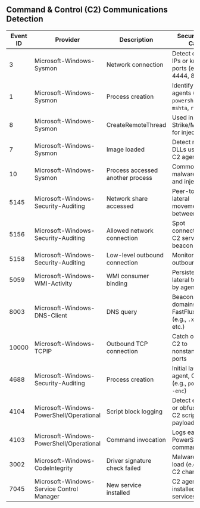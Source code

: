 ## Command & Control (C2) Communications Detection

| Event ID | Provider                              | Description                                                      | Security Use Case                                                   |
|----------|----------------------------------------|------------------------------------------------------------------|----------------------------------------------------------------------|
| 3        | Microsoft-Windows-Sysmon               | Network connection                                               | Detect callback IPs or known C2 ports (e.g., 4444, 8080, 53)         |
| 1        | Microsoft-Windows-Sysmon               | Process creation                                                 | Identify C2 agents (e.g., `powershell`, `mshta`, `rundll32`)         |
| 8        | Microsoft-Windows-Sysmon               | CreateRemoteThread                                               | Used in Cobalt Strike/Metasploit for injection                      |
| 7        | Microsoft-Windows-Sysmon               | Image loaded                                                     | Detect malicious DLLs used by C2 agents                             |
| 10       | Microsoft-Windows-Sysmon               | Process accessed another process                                 | Common in malware staging and injection                             |
| 5145     | Microsoft-Windows-Security-Auditing    | Network share accessed                                           | Peer-to-peer or lateral movement between agents                     |
| 5156     | Microsoft-Windows-Security-Auditing    | Allowed network connection                                       | Spot connections to C2 servers or beacon IPs                        |
| 5158     | Microsoft-Windows-Security-Auditing    | Low-level outbound connection                                    | Monitor stealthy outbound traffic                                   |
| 5059     | Microsoft-Windows-WMI-Activity         | WMI consumer binding                                             | Persistence / lateral tool used by agents                           |
| 8003     | Microsoft-Windows-DNS-Client           | DNS query                                                        | Beacon domains, FastFlux, DGAs (e.g., `.xyz`, `.top`, etc.)         |
| 10000    | Microsoft-Windows-TCPIP                | Outbound TCP connection                                          | Catch outbound C2 to nonstandard ports                              |
| 4688     | Microsoft-Windows-Security-Auditing    | Process creation                                                 | Initial launch of agent, C2 loader (e.g., `powershell -enc`)         |
| 4104     | Microsoft-Windows-PowerShell/Operational | Script block logging                                           | Detect encoded or obfuscated C2 script payloads                     |
| 4103     | Microsoft-Windows-PowerShell/Operational | Command invocation                                              | Logs each PowerShell command                                         |
| 3002     | Microsoft-Windows-CodeIntegrity        | Driver signature check failed                                    | Malware driver load (e.g., rootkit C2 channels)                     |
| 7045     | Microsoft-Windows-Service Control Manager | New service installed                                          | C2 agents installed as services                                     |
